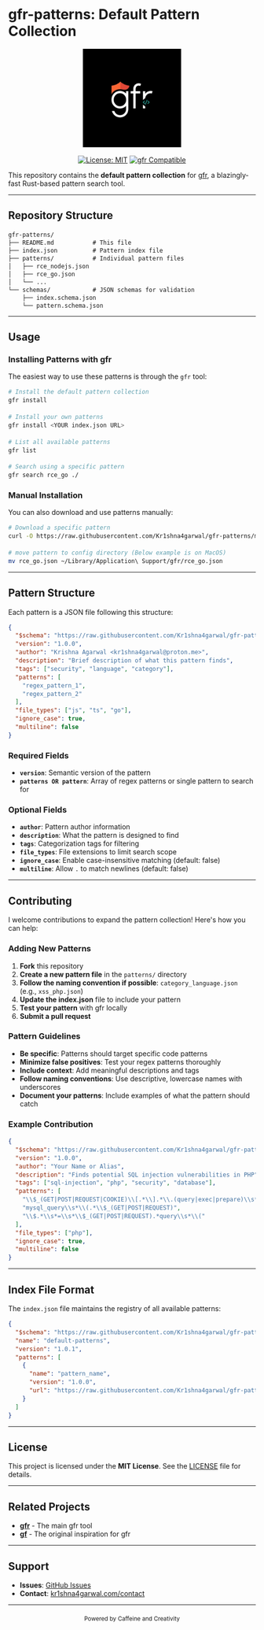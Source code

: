 # gfr-patterns: Default Pattern Collection

<div align="center">
  <img src="static/gfr_logo.jpg" alt="gfr Logo" width="200"/>
</div>

<div align="center">

[![License: MIT](https://img.shields.io/badge/License-MIT-yellow.svg)](https://opensource.org/licenses/MIT)
[![gfr Compatible](https://img.shields.io/badge/gfr-compatible-brightgreen.svg)](https://github.com/Kr1shna4garwal/gfr)

</div>


This repository contains the **default pattern collection** for [gfr](https://github.com/Kr1shna4garwal/gfr), a blazingly-fast Rust-based pattern search tool.

---

## Repository Structure

```
gfr-patterns/
├── README.md           # This file
├── index.json          # Pattern index file
├── patterns/           # Individual pattern files
│   ├── rce_nodejs.json
│   ├── rce_go.json
│   └── ...
└── schemas/            # JSON schemas for validation
    ├── index.schema.json
    └── pattern.schema.json
```

---

## Usage

### Installing Patterns with gfr

The easiest way to use these patterns is through the `gfr` tool:

```bash
# Install the default pattern collection
gfr install

# Install your own patterns
gfr install <YOUR index.json URL>

# List all available patterns
gfr list

# Search using a specific pattern
gfr search rce_go ./
```

### Manual Installation

You can also download and use patterns manually:

```bash
# Download a specific pattern
curl -O https://raw.githubusercontent.com/Kr1shna4garwal/gfr-patterns/main/patterns/rce_go.json

# move pattern to config directory (Below example is on MacOS)
mv rce_go.json ~/Library/Application\ Support/gfr/rce_go.json
```

---

## Pattern Structure

Each pattern is a JSON file following this structure:

```json
{
  "$schema": "https://raw.githubusercontent.com/Kr1shna4garwal/gfr-patterns/main/schemas/pattern.schema.json",
  "version": "1.0.0",
  "author": "Krishna Agarwal <kr1shna4garwal@proton.me>",
  "description": "Brief description of what this pattern finds",
  "tags": ["security", "language", "category"],
  "patterns": [
    "regex_pattern_1",
    "regex_pattern_2"
  ],
  "file_types": ["js", "ts", "go"],
  "ignore_case": true,
  "multiline": false
}
```

### Required Fields
- **`version`**: Semantic version of the pattern
- **`patterns OR pattern`**: Array of regex patterns or single pattern to search for

### Optional Fields
- **`author`**: Pattern author information
- **`description`**: What the pattern is designed to find
- **`tags`**: Categorization tags for filtering
- **`file_types`**: File extensions to limit search scope
- **`ignore_case`**: Enable case-insensitive matching (default: false)
- **`multiline`**: Allow `.` to match newlines (default: false)

---

## Contributing

I welcome contributions to expand the pattern collection! Here's how you can help:

### Adding New Patterns

1. **Fork** this repository
2. **Create a new pattern file** in the `patterns/` directory
3. **Follow the naming convention if possible**: `category_language.json` (e.g., `xss_php.json`)
4. **Update the index.json** file to include your pattern
5. **Test your pattern** with gfr locally
6. **Submit a pull request**

### Pattern Guidelines

- **Be specific**: Patterns should target specific code patterns
- **Minimize false positives**: Test your regex patterns thoroughly
- **Include context**: Add meaningful descriptions and tags
- **Follow naming conventions**: Use descriptive, lowercase names with underscores
- **Document your patterns**: Include examples of what the pattern should catch

### Example Contribution

```json
{
  "$schema": "https://raw.githubusercontent.com/Kr1shna4garwal/gfr-patterns/main/schemas/pattern.schema.json",
  "version": "1.0.0",
  "author": "Your Name or Alias",
  "description": "Finds potential SQL injection vulnerabilities in PHP",
  "tags": ["sql-injection", "php", "security", "database"],
  "patterns": [
    "\\$_(GET|POST|REQUEST|COOKIE)\\[.*\\].*\\.(query|exec|prepare)\\s*\\(",
    "mysql_query\\s*\\(.*\\$_(GET|POST|REQUEST)",
    "\\$.*\\s*=\\s*\\$_(GET|POST|REQUEST).*query\\s*\\("
  ],
  "file_types": ["php"],
  "ignore_case": true,
  "multiline": false
}
```

---

## Index File Format

The `index.json` file maintains the registry of all available patterns:

```json
{
  "$schema": "https://raw.githubusercontent.com/Kr1shna4garwal/gfr-patterns/main/schemas/index.schema.json",
  "name": "default-patterns",
  "version": "1.0.1",
  "patterns": [
    {
      "name": "pattern_name",
      "version": "1.0.0",
      "url": "https://raw.githubusercontent.com/Kr1shna4garwal/gfr-patterns/main/patterns/pattern_name.json"
    }
  ]
}
```

---

## License

This project is licensed under the **MIT License**. See the [LICENSE](LICENSE) file for details.

---

## Related Projects

- **[gfr](https://github.com/Kr1shna4garwal/gfr)** - The main gfr tool
- **[gf](https://github.com/tomnomnom/gf)** - The original inspiration for gfr

---

## Support

- **Issues**: [GitHub Issues](https://github.com/Kr1shna4garwal/gfr-patterns/issues)
- **Contact**: [kr1shna4garwal.com/contact](https://kr1shna4garwal.com/contact)

---

<div align="center">
  <sub>Powered by Caffeine and Creativity</sub>
</div>
